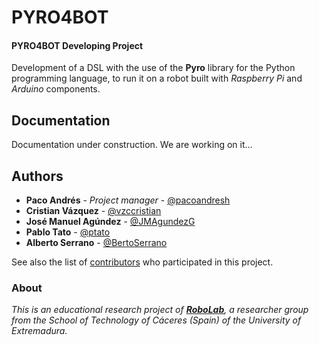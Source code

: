# PYRO4BOT
#### PYRO4BOT Developing Project

Development of a DSL with the use of the **Pyro** library for the Python programming language, to run it on a robot built with _Raspberry Pi_ and _Arduino_ components.


## Documentation
Documentation under construction.
We are working on it...

<!-- Template for the Readme.me

## Getting Started

These instructions will get you a copy of the project up and running on your local machine for development and testing purposes. See deployment for notes on how to deploy the project on a live system.

### Prerequisites

What things you need to install the software and how to install them

* Raspberry Pi (any model)
* Raspbian OS or similar OS compatible
* ...


```
Give examples
```


### Installing

A step by step series of examples that tell you how to get a development env running

Say what the step will be

```
Give the example
```

And repeat

```
until finished
```

End with an example of getting some data out of the system or using it for a little demo



## Running the tests

Explain how to run the automated tests for this system

### Break down into end to end tests

Explain what these tests test and why

```
Give an example
```

### And coding style tests

Explain what these tests test and why

```
Give an example
```


## Deployment

Add additional notes about how to deploy this on a live system


## Built With

* Python 3.5
* Pyro 4
* Raspbian OS (version...
* ...


<!-- 
* [Dropwizard](http://www.dropwizard.io/1.0.2/docs/) - The web framework used
* [Maven](https://maven.apache.org/) - Dependency Management
* [ROME](https://rometools.github.io/rome/) - Used to generate RSS Feeds
 -->
 
 <!-- 
## Contributing

Please read [CONTRIBUTING.md](https://gist.github.com/PurpleBooth/b24679402957c63ec426) for details on our code of conduct, and the process for submitting pull requests to us.

## Versioning

We use [SemVer](http://semver.org/) for versioning. For the versions available, see the [tags on this repository](https://github.com/your/project/tags). 

## Authors

* **Billie Thompson** - *Initial work* - [PurpleBooth](https://github.com/PurpleBooth)

See also the list of [contributors](https://github.com/your/project/contributors) who participated in this project.

## License

This project is licensed under the MIT License - see the [LICENSE.md](LICENSE.md) file for details

## Acknowledgments

* Hat tip to anyone whose code was used
* Inspiration
* etc
 
 -->

## Authors

* **Paco Andrés** - *Project manager* - [@pacoandresh](https://github.com/pacoandresh)
* **Cristian Vázquez** - [@vzccristian](https://github.com/vzccristian)
* **José Manuel Agúndez** - [@JMAgundezG](https://github.com/JMAgundezG)
* **Pablo Tato** - [@ptato](https://github.com/ptato)
* **Alberto Serrano** - [@BertoSerrano](https://github.com/BertoSerrano)


See also the list of [contributors](https://github.com/vzccristian/pyro4bot/graphs/contributors) who participated in this project.



### About

_This is an educational research project of [**RoboLab**](https://robolab.unex.es/), a researcher group from the School of Technology of Cáceres (Spain) of the University of Extremadura._
